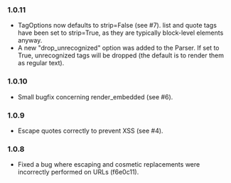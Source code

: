 ### 1.0.11

* TagOptions now defaults to strip=False (see #7). list and quote tags have been set to strip=True, as they are typically block-level elements anyway.
* A new "drop_unrecognized" option was added to the Parser. If set to True, unrecognized tags will be dropped (the default is to render them as regular text).

### 1.0.10

* Small bugfix concerning render_embedded (see #6).

### 1.0.9

* Escape quotes correctly to prevent XSS (see #4).

### 1.0.8

* Fixed a bug where escaping and cosmetic replacements were incorrectly performed on URLs (f6e0c11).

